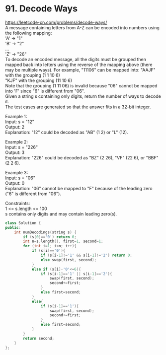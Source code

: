# 91. Decode Ways
https://leetcode-cn.com/problems/decode-ways/  
A message containing letters from A-Z can be encoded into numbers using the following mapping:  
'A' -> "1"  
'B' -> "2"  
...  
'Z' -> "26"  
To decode an encoded message, all the digits must be grouped then mapped back into letters using the reverse of the mapping above (there may be multiple ways). For example, "11106" can be mapped into:
"AAJF" with the grouping (1 1 10 6)  
"KJF" with the grouping (11 10 6)  
Note that the grouping (1 11 06) is invalid because "06" cannot be mapped into 'F' since "6" is different from "06".  
Given a string s containing only digits, return the number of ways to decode it.  
The test cases are generated so that the answer fits in a 32-bit integer.  

Example 1:  
Input: s = "12"  
Output: 2  
Explanation: "12" could be decoded as "AB" (1 2) or "L" (12).  

Example 2:  
Input: s = "226"  
Output: 3  
Explanation: "226" could be decoded as "BZ" (2 26), "VF" (22 6), or "BBF" (2 2 6).  

Example 3:  
Input: s = "06"  
Output: 0  
Explanation: "06" cannot be mapped to "F" because of the leading zero ("6" is different from "06").   

Constraints:  
1 <= s.length <= 100  
s contains only digits and may contain leading zero(s).  

``` cpp
class Solution {
public:
    int numDecodings(string s) {
        if (s[0]=='0') return 0;
        int n=s.length(), first=1, second=1;
        for (int i=1; i<n; i++){
            if (s[i]=='0'){
                if (s[i-1]!='1' && s[i-1]!='2') return 0;
                else swap(first, second);
            }
            else if (s[i]-'0'<=6){
                if (s[i-1]=='1' || s[i-1]=='2'){
                    swap(first, second);
                    second+=first;
                }
                else first=second;
            }
            else{
                if (s[i-1]=='1'){
                    swap(first, second);
                    second+=first;
                }
                else first=second;
            }
        }
        return second;
    }
};
```

